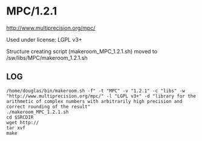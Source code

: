 MPC/1.2.1
========================

<http://www.multiprecision.org/mpc/>

Used under license:
LGPL v3+


Structure creating script (makeroom_MPC_1.2.1.sh) moved to /sw/libs/MPC/makeroom_1.2.1.sh

LOG
---

    /home/douglas/bin/makeroom.sh -f" -t "MPC" -v "1.2.1" -c "libs" -w "http://www.multiprecision.org/mpc/" -l "LGPL v3+" -d "library for the arithmetic of complex numbers with arbitrarily high precision and correct rounding of the result"
    ./makeroom_MPC_1.2.1.sh
    cd $SRCDIR
    wget http://
    tar xvf 
    make

